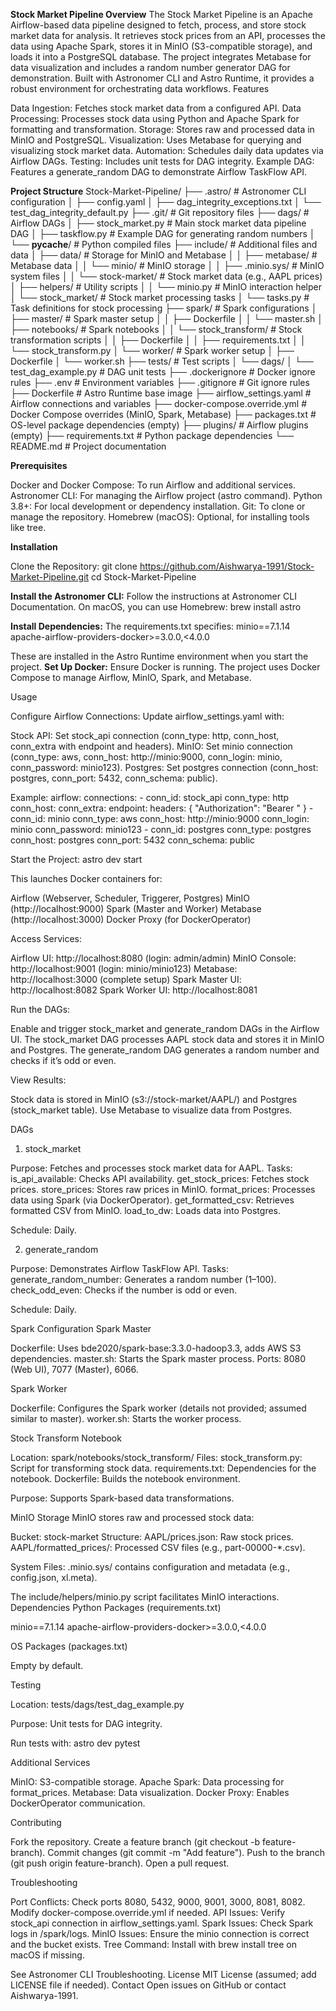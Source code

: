 **Stock Market Pipeline
Overview**
The Stock Market Pipeline is an Apache Airflow-based data pipeline designed to fetch, process, and store stock market data for analysis. It retrieves stock prices from an API, processes the data using Apache Spark, stores it in MinIO (S3-compatible storage), and loads it into a PostgreSQL database. The project integrates Metabase for data visualization and includes a random number generator DAG for demonstration. Built with Astronomer CLI and Astro Runtime, it provides a robust environment for orchestrating data workflows.
Features

Data Ingestion: Fetches stock market data from a configured API.
Data Processing: Processes stock data using Python and Apache Spark for formatting and transformation.
Storage: Stores raw and processed data in MinIO and PostgreSQL.
Visualization: Uses Metabase for querying and visualizing stock market data.
Automation: Schedules daily data updates via Airflow DAGs.
Testing: Includes unit tests for DAG integrity.
Example DAG: Features a generate_random DAG to demonstrate Airflow TaskFlow API.

**Project Structure**
Stock-Market-Pipeline/
├── .astro/                        # Astronomer CLI configuration
│   ├── config.yaml
│   ├── dag_integrity_exceptions.txt
│   └── test_dag_integrity_default.py
├── .git/                          # Git repository files
├── dags/                          # Airflow DAGs
│   ├── stock_market.py            # Main stock market data pipeline DAG
│   ├── taskflow.py                # Example DAG for generating random numbers
│   └── __pycache__/               # Python compiled files
├── include/                       # Additional files and data
│   ├── data/                      # Storage for MinIO and Metabase
│   │   ├── metabase/              # Metabase data
│   │   └── minio/                 # MinIO storage
│   │       ├── .minio.sys/        # MinIO system files
│   │       └── stock-market/      # Stock market data (e.g., AAPL prices)
│   ├── helpers/                   # Utility scripts
│   │   └── minio.py               # MinIO interaction helper
│   └── stock_market/              # Stock market processing tasks
│       └── tasks.py               # Task definitions for stock processing
├── spark/                         # Spark configurations
│   ├── master/                    # Spark master setup
│   │   ├── Dockerfile
│   │   └── master.sh
│   ├── notebooks/                 # Spark notebooks
│   │   └── stock_transform/       # Stock transformation scripts
│   │       ├── Dockerfile
│   │       ├── requirements.txt
│   │       └── stock_transform.py
│   └── worker/                    # Spark worker setup
│       ├── Dockerfile
│       └── worker.sh
├── tests/                         # Test scripts
│   └── dags/
│       └── test_dag_example.py    # DAG unit tests
├── .dockerignore                  # Docker ignore rules
├── .env                           # Environment variables
├── .gitignore                     # Git ignore rules
├── Dockerfile                     # Astro Runtime base image
├── airflow_settings.yaml          # Airflow connections and variables
├── docker-compose.override.yml     # Docker Compose overrides (MinIO, Spark, Metabase)
├── packages.txt                   # OS-level package dependencies (empty)
├── plugins/                       # Airflow plugins (empty)
├── requirements.txt               # Python package dependencies
└── README.md                      # Project documentation

**Prerequisites**

Docker and Docker Compose: To run Airflow and additional services.
Astronomer CLI: For managing the Airflow project (astro command).
Python 3.8+: For local development or dependency installation.
Git: To clone or manage the repository.
Homebrew (macOS): Optional, for installing tools like tree.

**Installation**

Clone the Repository:
git clone https://github.com/Aishwarya-1991/Stock-Market-Pipeline.git
cd Stock-Market-Pipeline


**Install the Astronomer CLI:**
Follow the instructions at Astronomer CLI Documentation.
On macOS, you can use Homebrew:
brew install astro


**Install Dependencies:**
The requirements.txt specifies:
minio==7.1.14
apache-airflow-providers-docker>=3.0.0,<4.0.0

These are installed in the Astro Runtime environment when you start the project.
**Set Up Docker:**
Ensure Docker is running. The project uses Docker Compose to manage Airflow, MinIO, Spark, and Metabase.


Usage

Configure Airflow Connections:
Update airflow_settings.yaml with:

Stock API: Set stock_api connection (conn_type: http, conn_host, conn_extra with endpoint and headers).
MinIO: Set minio connection (conn_type: aws, conn_host: http://minio:9000, conn_login: minio, conn_password: minio123).
Postgres: Set postgres connection (conn_host: postgres, conn_port: 5432, conn_schema: public).

Example:
airflow:
  connections:
    - conn_id: stock_api
      conn_type: http
      conn_host: <api-host>
      conn_extra:
        endpoint: <api-endpoint>
        headers: { "Authorization": "Bearer <token>" }
    - conn_id: minio
      conn_type: aws
      conn_host: http://minio:9000
      conn_login: minio
      conn_password: minio123
    - conn_id: postgres
      conn_type: postgres
      conn_host: postgres
      conn_port: 5432
      conn_schema: public


Start the Project:
astro dev start

This launches Docker containers for:

Airflow (Webserver, Scheduler, Triggerer, Postgres)
MinIO (http://localhost:9000)
Spark (Master and Worker)
Metabase (http://localhost:3000)
Docker Proxy (for DockerOperator)


Access Services:

Airflow UI: http://localhost:8080 (login: admin/admin)
MinIO Console: http://localhost:9001 (login: minio/minio123)
Metabase: http://localhost:3000 (complete setup)
Spark Master UI: http://localhost:8082
Spark Worker UI: http://localhost:8081


Run the DAGs:

Enable and trigger stock_market and generate_random DAGs in the Airflow UI.
The stock_market DAG processes AAPL stock data and stores it in MinIO and Postgres.
The generate_random DAG generates a random number and checks if it’s odd or even.


View Results:

Stock data is stored in MinIO (s3://stock-market/AAPL/) and Postgres (stock_market table).
Use Metabase to visualize data from Postgres.



DAGs
1. stock_market

Purpose: Fetches and processes stock market data for AAPL.
Tasks:
is_api_available: Checks API availability.
get_stock_prices: Fetches stock prices.
store_prices: Stores raw prices in MinIO.
format_prices: Processes data using Spark (via DockerOperator).
get_formatted_csv: Retrieves formatted CSV from MinIO.
load_to_dw: Loads data into Postgres.


Schedule: Daily.

2. generate_random

Purpose: Demonstrates Airflow TaskFlow API.
Tasks:
generate_random_number: Generates a random number (1–100).
check_odd_even: Checks if the number is odd or even.


Schedule: Daily.

Spark Configuration
Spark Master

Dockerfile: Uses bde2020/spark-base:3.3.0-hadoop3.3, adds AWS S3 dependencies.
master.sh: Starts the Spark master process.
Ports: 8080 (Web UI), 7077 (Master), 6066.

Spark Worker

Dockerfile: Configures the Spark worker (details not provided; assumed similar to master).
worker.sh: Starts the worker process.

Stock Transform Notebook

Location: spark/notebooks/stock_transform/
Files:
stock_transform.py: Script for transforming stock data.
requirements.txt: Dependencies for the notebook.
Dockerfile: Builds the notebook environment.


Purpose: Supports Spark-based data transformations.

MinIO Storage
MinIO stores raw and processed stock data:

Bucket: stock-market
Structure:
AAPL/prices.json: Raw stock prices.
AAPL/formatted_prices/: Processed CSV files (e.g., part-00000-*.csv).


System Files: .minio.sys/ contains configuration and metadata (e.g., config.json, xl.meta).

The include/helpers/minio.py script facilitates MinIO interactions.
Dependencies
Python Packages (requirements.txt)

minio==7.1.14
apache-airflow-providers-docker>=3.0.0,<4.0.0

OS Packages (packages.txt)

Empty by default.

Testing

Location: tests/dags/test_dag_example.py

Purpose: Unit tests for DAG integrity.

Run tests with:
astro dev pytest



Additional Services

MinIO: S3-compatible storage.
Apache Spark: Data processing for format_prices.
Metabase: Data visualization.
Docker Proxy: Enables DockerOperator communication.

Contributing

Fork the repository.
Create a feature branch (git checkout -b feature-branch).
Commit changes (git commit -m "Add feature").
Push to the branch (git push origin feature-branch).
Open a pull request.

Troubleshooting

Port Conflicts: Check ports 8080, 5432, 9000, 9001, 3000, 8081, 8082. Modify docker-compose.override.yml if needed.
API Issues: Verify stock_api connection in airflow_settings.yaml.
Spark Issues: Check Spark logs in /spark/logs.
MinIO Issues: Ensure the minio connection is correct and the bucket exists.
Tree Command: Install with brew install tree on macOS if missing.

See Astronomer CLI Troubleshooting.
License
MIT License (assumed; add LICENSE file if needed).
Contact
Open issues on GitHub or contact Aishwarya-1991.

